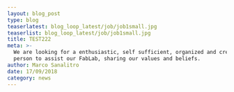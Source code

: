 ```yaml
---
layout: blog_post
type: blog
teaserlatest: blog_loop_latest/job/job1small.jpg
teaserlist: blog_loop_latest/job/job1small.jpg
title: TEST222
meta: >-
  We are looking for a enthusiastic, self sufficient, organized and creative
  person to assist our FabLab, sharing our values and beliefs.
author: Marco Sanalitro
date: 17/09/2018
category: news
---
```


